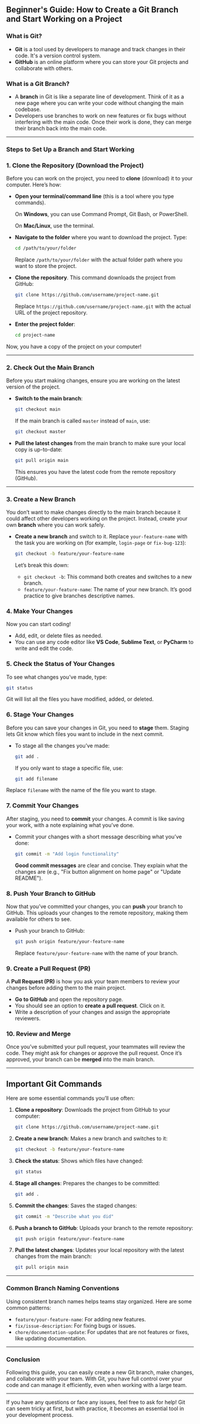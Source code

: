 ## **Beginner's Guide: How to Create a Git Branch and Start Working on a Project**

### What is Git?
- **Git** is a tool used by developers to manage and track changes in their code. It's a version control system.
- **GitHub** is an online platform where you can store your Git projects and collaborate with others.

### What is a Git Branch?
- A **branch** in Git is like a separate line of development. Think of it as a new page where you can write your code without changing the main codebase.
- Developers use branches to work on new features or fix bugs without interfering with the main code. Once their work is done, they can merge their branch back into the main code.

---

### Steps to Set Up a Branch and Start Working

### 1. **Clone the Repository (Download the Project)**

Before you can work on the project, you need to **clone** (download) it to your computer. Here’s how:

- **Open your terminal/command line** (this is a tool where you type commands).

  On **Windows**, you can use Command Prompt, Git Bash, or PowerShell.

  On **Mac/Linux**, use the terminal.

- **Navigate to the folder** where you want to download the project. Type:

  ```bash
  cd /path/to/your/folder
  ```

  Replace `/path/to/your/folder` with the actual folder path where you want to store the project.

- **Clone the repository**. This command downloads the project from GitHub:

  ```bash
  git clone https://github.com/username/project-name.git
  ```

  Replace `https://github.com/username/project-name.git` with the actual URL of the project repository.

- **Enter the project folder**:

  ```bash
  cd project-name
  ```

Now, you have a copy of the project on your computer!

---

### 2. **Check Out the Main Branch**

Before you start making changes, ensure you are working on the latest version of the project.

- **Switch to the main branch**:

  ```bash
  git checkout main
  ```

  If the main branch is called `master` instead of `main`, use:

  ```bash
  git checkout master
  ```

- **Pull the latest changes** from the main branch to make sure your local copy is up-to-date:

  ```bash
  git pull origin main
  ```

  This ensures you have the latest code from the remote repository (GitHub).

---

### 3. **Create a New Branch**

You don’t want to make changes directly to the main branch because it could affect other developers working on the project. Instead, create your own **branch** where you can work safely.

- **Create a new branch** and switch to it. Replace `your-feature-name` with the task you are working on (for example, `login-page` or `fix-bug-123`):

  ```bash
  git checkout -b feature/your-feature-name
  ```

  Let’s break this down:
  - `git checkout -b`: This command both creates and switches to a new branch.
  - `feature/your-feature-name`: The name of your new branch. It’s good practice to give branches descriptive names.

### 4. **Make Your Changes**

Now you can start coding!

- Add, edit, or delete files as needed.
- You can use any code editor like **VS Code**, **Sublime Text**, or **PyCharm** to write and edit the code.

### 5. **Check the Status of Your Changes**

To see what changes you’ve made, type:

```bash
git status
```

Git will list all the files you have modified, added, or deleted.

### 6. **Stage Your Changes**

Before you can save your changes in Git, you need to **stage** them. Staging lets Git know which files you want to include in the next commit.

- To stage all the changes you’ve made:

  ```bash
  git add .
  ```

  If you only want to stage a specific file, use:

  ```bash
  git add filename
  ```

Replace `filename` with the name of the file you want to stage.

### 7. **Commit Your Changes**

After staging, you need to **commit** your changes. A commit is like saving your work, with a note explaining what you’ve done.

- Commit your changes with a short message describing what you’ve done:

  ```bash
  git commit -m "Add login functionality"
  ```

  **Good commit messages** are clear and concise. They explain what the changes are (e.g., "Fix button alignment on home page" or "Update README").

### 8. **Push Your Branch to GitHub**

Now that you’ve committed your changes, you can **push** your branch to GitHub. This uploads your changes to the remote repository, making them available for others to see.

- Push your branch to GitHub:

  ```bash
  git push origin feature/your-feature-name
  ```

  Replace `feature/your-feature-name` with the name of your branch.

### 9. **Create a Pull Request (PR)**

A **Pull Request (PR)** is how you ask your team members to review your changes before adding them to the main project.

- **Go to GitHub** and open the repository page.
- You should see an option to **create a pull request**. Click on it.
- Write a description of your changes and assign the appropriate reviewers.

### 10. **Review and Merge**

Once you’ve submitted your pull request, your teammates will review the code. They might ask for changes or approve the pull request. Once it’s approved, your branch can be **merged** into the main branch.

---

## **Important Git Commands**

Here are some essential commands you’ll use often:

1. **Clone a repository**:
   Downloads the project from GitHub to your computer:
   ```bash
   git clone https://github.com/username/project-name.git
   ```

2. **Create a new branch**:
   Makes a new branch and switches to it:
   ```bash
   git checkout -b feature/your-feature-name
   ```

3. **Check the status**:
   Shows which files have changed:
   ```bash
   git status
   ```

4. **Stage all changes**:
   Prepares the changes to be committed:
   ```bash
   git add .
   ```

5. **Commit the changes**:
   Saves the staged changes:
   ```bash
   git commit -m "Describe what you did"
   ```

6. **Push a branch to GitHub**:
   Uploads your branch to the remote repository:
   ```bash
   git push origin feature/your-feature-name
   ```

7. **Pull the latest changes**:
   Updates your local repository with the latest changes from the main branch:
   ```bash
   git pull origin main
   ```

---

### **Common Branch Naming Conventions**

Using consistent branch names helps teams stay organized. Here are some common patterns:

- `feature/your-feature-name`: For adding new features.
- `fix/issue-description`: For fixing bugs or issues.
- `chore/documentation-update`: For updates that are not features or fixes, like updating documentation.

---

### **Conclusion**

Following this guide, you can easily create a new Git branch, make changes, and collaborate with your team. With Git, you have full control over your code and can manage it efficiently, even when working with a large team.

---

If you have any questions or face any issues, feel free to ask for help! Git can seem tricky at first, but with practice, it becomes an essential tool in your development process.
